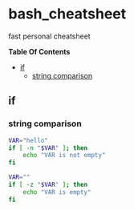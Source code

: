 # bash_cheatsheet #
fast personal cheatsheet

**Table Of Contents**
- [if](#if)
  - [string comparison](#string-comparison)


## if ##
### string comparison ###
```bash
VAR="hello"
if [ -n "$VAR" ]; then
    echo "VAR is not empty"
fi
```

```bash
VAR=""
if [ -z "$VAR" ]; then
    echo "VAR is empty"
fi
```
